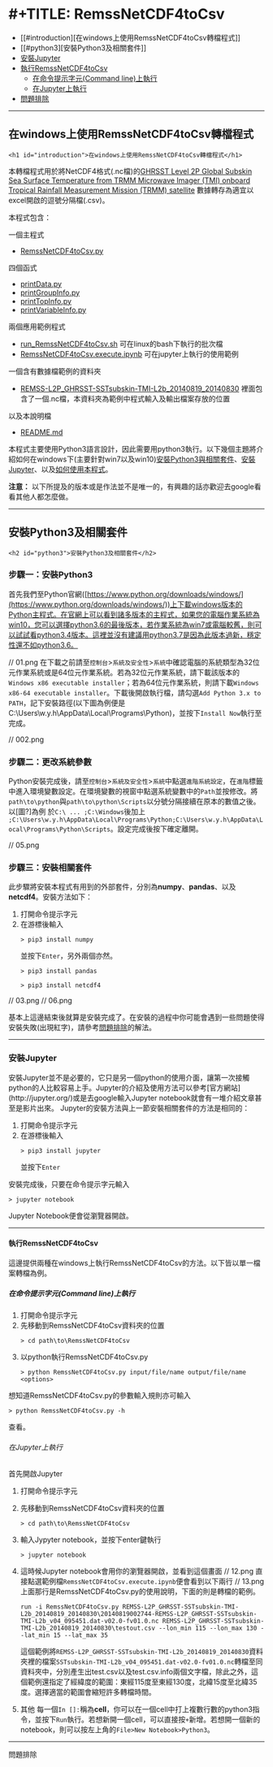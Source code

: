 #+TITLE: RemssNetCDF4toCsv
=================
*   [[#introduction][在windows上使用RemssNetCDF4toCsv轉檔程式]]
*   [[#python3][安裝Python3及相關套件]]
*   [安裝Jupyter](#jupyter)
*   [執行RemssNetCDF4toCsv](#execute)
    *   [在命令提示字元(Command line)上執行](#cmd)
    *   [在Jupyter上執行](#exejupyter)
*   [問題排除](#problem)

* * *
## 在windows上使用RemssNetCDF4toCsv轉檔程式
`<h1 id="introduction">在windows上使用RemssNetCDF4toCsv轉檔程式</h1>`

本轉檔程式用於將NetCDF4格式(.nc檔)的[GHRSST Level 2P Global Subskin Sea Surface Temperature from TRMM Microwave Imager (TMI) onboard Tropical Rainfall Measurement Mission (TRMM) satellite](https://podaac.jpl.nasa.gov/dataset/TMI-REMSS-L2P-v4) 數據轉存為適宜以excel開啟的逗號分隔檔(.csv)。

本程式包含：

一個主程式
*   [RemssNetCDF4toCsv.py](./RemssNetCDF4toCsv.py)

四個函式
*   [printData.py](./printData.py)
*   [printGroupInfo.py](./printGroupInfo.py)
*   [printTopInfo.py](./printTopInfo.py)
*   [printVariableInfo.py](./printVariableInfo.py)

兩個應用範例程式
*   [run_RemssNetCDF4toCsv.sh](./run_RemssNetCDF4toCsv.sh)
    可在linux的bash下執行的批次檔
*   [RemssNetCDF4toCsv.execute.ipynb](./RemssNetCDF4toCsv.execute.ipynb)
    可在jupyter上執行的使用範例

一個含有數據檔範例的資料夾
*   [REMSS-L2P_GHRSST-SSTsubskin-TMI-L2b_20140819_20140830](./REMSS-L2P_GHRSST-SSTsubskin-TMI-L2b_20140819_20140830/)
    裡面包含了一個.nc檔，本資料夾為範例中程式輸入及輸出檔案存放的位置
    
以及本說明檔
*   [README.md](./README.md)

本程式主要使用Python3語言設計，因此需要用python3執行。以下幾個主題將介紹如何在windows下(主要針對win7以及win10)[安裝Python3與相關套件](#python3)、[安裝Jupyter](#jupyter)、以及[如何使用本程式](#execute)。

**注意：** 以下所提及的版本或是作法並不是唯一的，有興趣的話亦歡迎去google看看其他人都怎麼做。

* * *

## 安裝Python3及相關套件
`<h2 id="python3">安裝Python3及相關套件</h2>`

### 步驟一：安裝Python3
首先我們至Python官網([https://www.python.org/downloads/windows/](https://www.python.org/downloads/windows/))上下載windows版本的Python主程式。在官網上可以看到諸多版本的主程式，如果您的電腦作業系統為win10，您可以選擇python3.6的最後版本，若作業系統為win7或電腦較舊，則可以試試看python3.4版本。這裡並沒有建議用python3.7是因為此版本過新，穩定性還不如python3.6。

// 01.png
在下載之前請至`控制台`>`系統及安全性`>`系統`中確認電腦的系統類型為32位元作業系統或是64位元作業系統。若為32位元作業系統，請下載該版本的`Windows x86 executable installer`；若為64位元作業系統，則請下載`Windows x86-64 executable installer`。下載後開啟執行檔，請勾選`Add Python 3.x to PATH`，記下安裝路徑(以下圖為例便是C:\Users\w.y.h\AppData\Local\Programs\Python)，並按下`Install Now`執行至完成。

// 002.png

### 步驟二：更改系統參數
Python安裝完成後，請至`控制台`>`系統及安全性`>`系統`中點選`進階系統設定`，在`進階`標籤中進入環境變數設定。在環境變數的視窗中點選系統變數中的`Path`並按修改。將`path\to\python`與`path\to\python\Scripts`以分號分隔接續在原本的數值之後。以[圖?]為例
於`C:\ ... ;C:\Windows`後加上 `;C:\Users\w.y.h\AppData\Local\Programs\Python;C:\Users\w.y.h\AppData\Local\Programs\Python\Scripts`。設定完成後按下確定離開。

// 05.png

### 步驟三：安裝相關套件
此步驟將安裝本程式有用到的外部套件，分別為**numpy**、**pandas**、以及**netcdf4**。安裝方法如下：

1. 打開命令提示字元
2. 在游標後輸入
   ````
   > pip3 install numpy
   ````
   並按下`Enter`，另外兩個亦然。
   ````
   > pip3 install pandas
   ````
   ````
   > pip3 install netcdf4
   ````
   
// 03.png
// 06.png

基本上這邊結束後就算是安裝完成了。在安裝的過程中你可能會遇到一些問題使得安裝失敗(出現紅字)，請參考[問題排除](#problem)的解法。


* * *

<h3 id="jupyter">安裝Jupyter</h3>
安裝Jupyter並不是必要的，它只是另一個python的使用介面，讓第一次接觸python的人比較容易上手。Jupyter的介紹及使用方法可以參考[官方網站](http://jupyter.org/)或是去google輸入Jupyter notebook就會有一堆介紹文章甚至是影片出來。
Jupyter的安裝方法與上一節安裝相關套件的方法是相同的：

1. 打開命令提示字元
2. 在游標後輸入
   ````
   > pip3 install jupyter
   ````
   並按下`Enter`

安裝完成後，只要在命令提示字元輸入
````
> jupyter notebook
````
Jupyter Notebook便會從瀏覽器開啟。



* * *

<h4 id="execute">執行RemssNetCDF4toCsv</h4>
這邊提供兩種在windows上執行RemssNetCDF4toCsv的方法。以下皆以單一檔案轉檔為例。


<h5 id="cmd">在命令提示字元(Command line)上執行</h5>

1. 打開命令提示字元
2. 先移動到RemssNetCDF4toCsv資料夾的位置
   ````
   > cd path\to\RemssNetCDF4toCsv
   ````
3. 以python執行RemssNetCDF4toCsv.py
   ````
   > python RemssNetCDF4toCsv.py input/file/name output/file/name <options>
   ````
   
想知道RemssNetCDF4toCsv.py的參數輸入規則亦可輸入
````
> python RemssNetCDF4toCsv.py -h
````
查看。

<h6 id="exejupyter">在Jupyter上執行</h6>

首先開啟Jupyter
1. 打開命令提示字元
2. 先移動到RemssNetCDF4toCsv資料夾的位置
   ````
   > cd path\to\RemssNetCDF4toCsv
   ````
3. 輸入Jypyter notebook，並按下enter鍵執行
   ````
   > jupyter notebook
   ````
4. 這時候Jupyter notebook會用你的瀏覽器開啟，並看到這個畫面
   // 12.png
   直接點選範例檔`RemssNetCDF4toCsv.execute.ipynb`便會看到以下兩行
   // 13.png
   上面那行是RemssNetCDF4toCsv.py的使用說明，下面的則是轉檔的範例。
   ```
   run -i RemssNetCDF4toCsv.py REMSS-L2P_GHRSST-SSTsubskin-TMI-L2b_20140819_20140830\20140819002744-REMSS-L2P_GHRSST-SSTsubskin-TMI-L2b_v04_095451.dat-v02.0-fv01.0.nc REMSS-L2P_GHRSST-SSTsubskin-TMI-L2b_20140819_20140830\testout.csv --lon_min 115 --lon_max 130 --lat_min 15 --lat_max 35
   ```
   這個範例將`REMSS-L2P_GHRSST-SSTsubskin-TMI-L2b_20140819_20140830`資料夾裡的檔案`SSTsubskin-TMI-L2b_v04_095451.dat-v02.0-fv01.0.nc`轉檔至同資料夾中，分別產生出test.csv以及test.csv.info兩個文字檔，除此之外，這個範例還指定了經緯度的範圍：東經115度至東經130度，北緯15度至北緯35度。選擇適當的範圍會縮短許多轉檔時間。
   
5. 其他
   每一個`In []:`稱為**cell**，你可以在一個cell中打上複數行數的python3指令，並按下`Run`執行。若想新開一個cell，可以直接按`+`新增。若想開一個新的notebook，則可以按左上角的`File>New Notebook>Python3`。


* * *

<h7 id="problem">問題排除</h>
